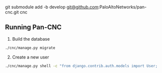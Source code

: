 git submodule add -b develop git@github.com:PaloAltoNetworks/pan-cnc.git cnc

## Running Pan-CNC

1. Build the database
```bash 
./cnc/manage.py migrate
```

2. Create a new user
```bash
./cnc/manage.py shell -c "from django.contrib.auth.models import User; User.objects.create_superuser('vistoq', 'admin@example.com', 'vistoq')"
```
